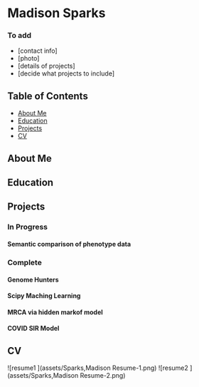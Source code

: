 # Madison Sparks

### To add
- [contact info]
- [photo]
- [details of projects]
- [decide what projects to include]


## Table of Contents
- [About Me](#about-me)
- [Education ](#education)
- [Projects ](#projects)
- [CV ](#cv)


## About Me

## Education

## Projects
### In Progress
#### Semantic comparison of phenotype data 

### Complete
#### Genome Hunters

#### Scipy Maching Learning

#### MRCA via hidden markof model

#### COVID SIR Model


## CV

![resume1 ](assets/Sparks,Madison Resume-1.png)
![resume2 ](assets/Sparks,Madison Resume-2.png)


